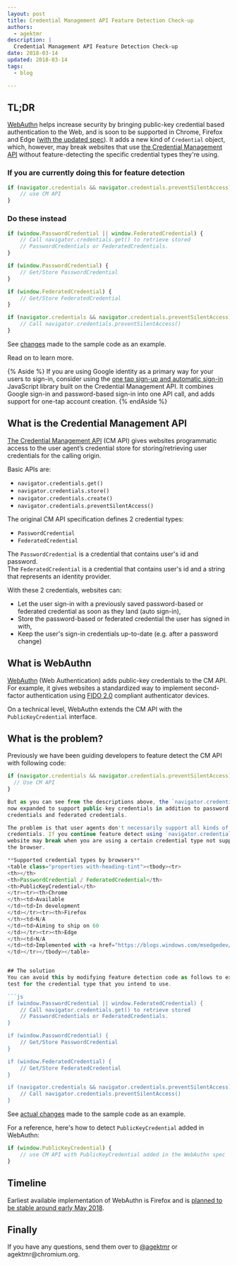```yaml
---
layout: post
title: Credential Management API Feature Detection Check-up
authors:
  - agektmr
description: |
  Credential Management API Feature Detection Check-up
date: 2018-03-14
updated: 2018-03-14
tags:
  - blog

---
```


## TL;DR 
[WebAuthn](https://www.w3.org/TR/webauthn/) helps increase security by bringing
public-key credential based authentication to the Web, and is soon to be
supported in Chrome, Firefox and Edge ([with the updated
spec](https://docs.microsoft.com/microsoft-edge/dev-guide/device/web-authentication#differences-between-microsoft-edge-and-the-spec)).
It adds a new kind of `Credential` object, which, however, may break websites
that use [the Credential Management
API](https://www.w3.org/TR/credential-management-1/) without feature-detecting
the specific credential types they're using.

### If you are currently doing this for feature detection

```js
if (navigator.credentials && navigator.credentials.preventSilentAccess) {
    // use CM API
}
```

### Do these instead

```js
if (window.PasswordCredential || window.FederatedCredential) {
    // Call navigator.credentials.get() to retrieve stored
    // PasswordCredentials or FederatedCredentials.
}

if (window.PasswordCredential) {
    // Get/Store PasswordCredential
}

if (window.FederatedCredential) {
    // Get/Store FederatedCredential
}

if (navigator.credentials && navigator.credentials.preventSilentAccess) {
    // Call navigator.credentials.preventSilentAccess()
}
```

See [changes](https://github.com/GoogleChromeLabs/credential-management-sample/pull/15/files
) made to the sample code as an example.

Read on to learn more.

{% Aside %}
If you are using Google identity as a primary way for your users to
sign-in, consider using the [one tap sign-up and automatic
sign-in](https://developers.google.com/identity/one-tap/web/) JavaScript library
built on the Credential Management API. It combines Google sign-in and
password-based sign-in into one API call, and adds support for one-tap account
creation.
{% endAside %}

## What is the Credential Management API
[The Credential Management API](https://www.w3.org/TR/credential-management-1/)
(CM API) gives websites programmatic access to the user agent’s credential store
for storing/retrieving user credentials for the calling origin.

Basic APIs are:

* `navigator.credentials.get()`
* `navigator.credentials.store()`
* `navigator.credentials.create()`
* `navigator.credentials.preventSilentAccess()`

The original CM API specification defines 2 credential types:

* `PasswordCredential`
* `FederatedCredential`

The `PasswordCredential` is a credential that contains user's id and password.  
The `FederatedCredential` is a credential that contains user's id and a string
that represents an identity provider.

With these 2 credentials, websites can:

* Let the user sign-in with a previously saved password-based or federated
  credential as soon as they land (auto sign-in),
* Store the password-based or federated credential the user has signed in with,
* Keep the user's sign-in credentials up-to-date (e.g. after a password change)

## What is WebAuthn
[WebAuthn](https://www.w3.org/TR/webauthn/) (Web Authentication) adds public-key
credentials to the CM API. For example, it gives websites a standardized way to
implement second-factor authentication using [FIDO
2.0](https://fidoalliance.org/) compliant authenticator devices.

On a technical level, WebAuthn extends the CM API with the `PublicKeyCredential`
interface.

## What is the problem?
Previously we have been guiding developers to feature detect the CM API with
following code:

```js
if (navigator.credentials && navigator.credentials.preventSilentAccess) {
  // Use CM API
}

But as you can see from the descriptions above, the `navigator.credentials` is
now expanded to support public-key credentials in addition to password
credentials and federated credentials.

The problem is that user agents don't necessarily support all kinds of
credentials. If you continue feature detect using `navigator.credentials`, your
website may break when you are using a certain credential type not supported by
the browser.

**Supported credential types by browsers**
<table class="properties with-heading-tint"><tbody><tr>
<th></th>
<th>PasswordCredential / FederatedCredential</th>
<th>PublicKeyCredential</th>
</tr><tr><th>Chrome
</th><td>Available
</td><td>In development
</td></tr><tr><th>Firefox
</th><td>N/A
</td><td>Aiming to ship on 60
</td></tr><tr><th>Edge
</th><td>N/A
</td><td>Implemented with <a href="https://blogs.windows.com/msedgedev/2016/04/12/a-world-without-passwords-windows-hello-in-microsoft-edge/">older API</a>. New API (navigator.credentials) coming soon.
</td></tr></tbody></table>


## The solution
You can avoid this by modifying feature detection code as follows to explicitly
test for the credential type that you intend to use.

```js
if (window.PasswordCredential || window.FederatedCredential) {
    // Call navigator.credentials.get() to retrieve stored
    // PasswordCredentials or FederatedCredentials.
}

if (window.PasswordCredential) {
    // Get/Store PasswordCredential
}

if (window.FederatedCredential) {
    // Get/Store FederatedCredential
}

if (navigator.credentials && navigator.credentials.preventSilentAccess) {
    // Call navigator.credentials.preventSilentAccess()
}
```

See [actual
changes](https://github.com/GoogleChromeLabs/credential-management-sample/pull/15/files
) made to the sample code as an example.

For a reference, here's how to detect `PublicKeyCredential` added in WebAuthn:

```js
if (window.PublicKeyCredential) {
    // use CM API with PublicKeyCredential added in the WebAuthn spec
}
```

## Timeline

Earliest available implementation of WebAuthn is Firefox and is [planned to be stable around early May 2018](https://wiki.mozilla.org/RapidRelease/Calendar).


## Finally
If you have any questions, send them over to
[@agektmr](https://twitter.com/agektmr) or
&#x61;&#x67;&#x65;&#x6b;&#x74;&#x6d;&#x72;&#x40;chromium.org.

